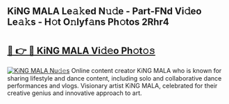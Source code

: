 ## KiNG MALA Le𝚊𝚔ed N𝚞𝚍e - Part-FNd Vi𝚍eo Le𝚊𝚔s - H𝚘t O𝚗lyf𝚊ns Ph𝚘tos 2Rhr4

# <h2><a href="http://hf5cttc.feru.top/?c=KiNG+MALA">🔗 👉 🔴 KiNG MALA Vi𝚍𝚎o Ph𝚘t𝚘𝚜</a></h2>

[![KiNG MALA Nu𝚍𝚎s](https://i.imgur.com/0TWrTi3.gif)](http://hf5cttc.feru.top/?c=KiNG+MALA)
Online content creator KiNG MALA who is known for sharing lifestyle and dance content, including solo and collaborative dance performances and vlogs. Visionary artist KiNG MALA, celebrated for their creative genius and innovative approach to art. 
